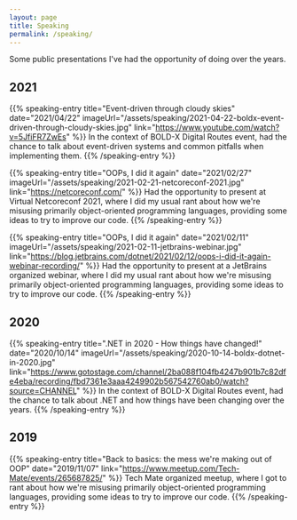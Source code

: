 ```yaml
---
layout: page
title: Speaking
permalink: /speaking/
---
```


Some public presentations I've had the opportunity of doing over the years.

2021
--
{{% speaking-entry
    title="Event-driven through cloudy skies"
    date="2021/04/22"
    imageUrl="/assets/speaking/2021-04-22-boldx-event-driven-through-cloudy-skies.jpg"
    link="https://www.youtube.com/watch?v=5JfiFR7ZwEs" %}}
    In the context of BOLD-X Digital Routes event, had the chance to talk about event-driven systems and common pitfalls when implementing them.
    {{% /speaking-entry %}}

{{% speaking-entry
    title="OOPs, I did it again"
    date="2021/02/27"
    imageUrl="/assets/speaking/2021-02-21-netcoreconf-2021.jpg"
    link="https://netcoreconf.com/" %}}
    Had the opportunity to present at Virtual Netcoreconf 2021, where I did my usual rant about how we're misusing primarily object-oriented programming languages, providing some ideas to try to improve our code.
    {{% /speaking-entry %}}

{{% speaking-entry
    title="OOPs, I did it again"
    date="2021/02/11"
    imageUrl="/assets/speaking/2021-02-11-jetbrains-webinar.jpg"
    link="https://blog.jetbrains.com/dotnet/2021/02/12/oops-i-did-it-again-webinar-recording/" %}}
    Had the opportunity to present at a JetBrains organized webinar, where I did my usual rant about how we're misusing primarily object-oriented programming languages, providing some ideas to try to improve our code.
    {{% /speaking-entry %}}

2020
--

{{% speaking-entry
    title=".NET in 2020 - How things have changed!"
    date="2020/10/14"
    imageUrl="/assets/speaking/2020-10-14-boldx-dotnet-in-2020.jpg"
    link="https://www.gotostage.com/channel/2ba088f104fb4247b901b7c82dfe4eba/recording/fbd7361e3aaa4249902b567542760ab0/watch?source=CHANNEL" %}}
    In the context of BOLD-X Digital Routes event, had the chance to talk about .NET and how things have been changing over the years.
{{% /speaking-entry %}}

2019
--

{{% speaking-entry
    title="Back to basics: the mess we're making out of OOP"
    date="2019/11/07"
    link="https://www.meetup.com/Tech-Mate/events/265687825/" %}}
    Tech Mate organized meetup, where I got to rant about how we're misusing primarily object-oriented programming languages, providing some ideas to try to improve our code.
{{% /speaking-entry %}}